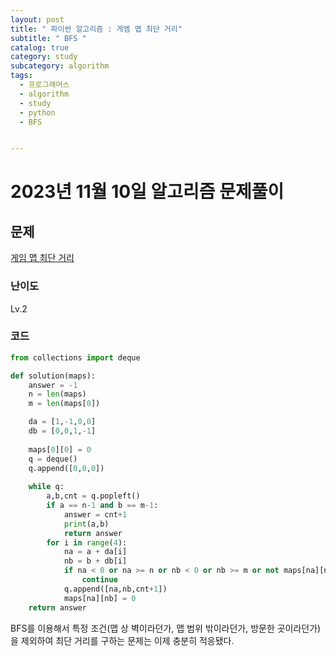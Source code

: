 ```yaml
---
layout: post
title: " 파이썬 알고리즘 : 게엠 맵 최단 거리"
subtitle: " BFS "
catalog: true
category: study
subcategory: algorithm
tags:
  - 프로그래머스
  - algorithm
  - study
  - python
  - BFS


---
```


# 2023년 11월 10일 알고리즘 문제풀이

## 문제

[게임 맵 최단 거리](https://school.programmers.co.kr/learn/courses/30/lessons/1844)

### 난이도

Lv.2

### 코드

```python
from collections import deque

def solution(maps):
    answer = -1
    n = len(maps)
    m = len(maps[0])

    da = [1,-1,0,0]
    db = [0,0,1,-1]
    
    maps[0][0] = 0
    q = deque()
    q.append([0,0,0])
    
    while q:
        a,b,cnt = q.popleft()
        if a == n-1 and b == m-1:
            answer = cnt+1
            print(a,b)
            return answer
        for i in range(4):
            na = a + da[i]
            nb = b + db[i]
            if na < 0 or na >= n or nb < 0 or nb >= m or not maps[na][nb]:
                continue
            q.append([na,nb,cnt+1])
            maps[na][nb] = 0
    return answer
```

BFS를 이용해서 특정 조건(맵 상 벽이라던가, 맵 범위 밖이라던가, 방문한 곳이라던가)을 제외하여 최단 거리를 구하는 문제는 이제 충분히 적응됐다. 